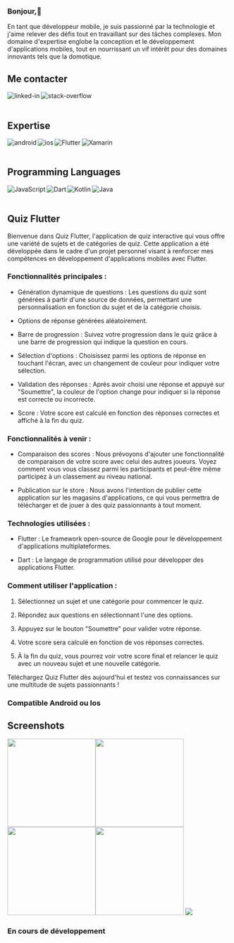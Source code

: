 ### Bonjour,👋 

En tant que développeur mobile, je suis passionné par la technologie et j'aime relever des défis tout en travaillant sur des tâches complexes. Mon domaine d'expertise englobe la conception et le développement d'applications mobiles, tout en nourrissant un vif intérêt pour des domaines innovants tels que la domotique.


  

## Me contacter

[<img align="left" alt="linked-in" src="https://img.shields.io/badge/linkedin-%230077B5.svg?&style=for-the-badge&logo=linkedin&logoColor=white" />](https://www.linkedin.com/in/pascal-j-421867164/)
[<img align="left" alt="stack-overflow" src="https://img.shields.io/badge/stack%20overflow-FE7A16?logo=stack-overflow&logoColor=white&style=for-the-badge" />](https://stackoverflow.com/users/9836093/pascal-joret)



<br>
<br>

## Expertise

<img align="left" alt="android" src="https://img.shields.io/badge/Android-3DDC84?logo=android&logoColor=white&style=for-the-badge" />
<img align="left" alt="ios" src="https://img.shields.io/badge/iOS%20-%236DB33F.svg?&style=for-the-badge&logo=apple&logoColor=white" />
<img align="left" alt="Flutter" src="https://img.shields.io/badge/Flutter-02569B?style=for-the-badge&logo=flutter&logoColor=white"/>
<img align="left" alt="Xamarin" src="https://img.shields.io/badge/Xamarin-3498DB?style=for-the-badge&logo=xamarin&logoColor=white"/>
<br>
<br>

## Programming Languages


<img align="left" alt="JavaScript" src="https://img.shields.io/badge/javascript-%23323330.svg?style=for-the-badge&logo=javascript&logoColor=%23F7DF1E"/>
<img align="left" alt="Dart" src="https://img.shields.io/badge/Dart-0175C2?style=for-the-badge&logo=dart&logoColor=white"/>
<img align="left" alt="Kotlin" src="https://img.shields.io/badge/kotlin-%230095D5.svg?style=for-the-badge&logo=kotlin&logoColor=white"/>
<img align="left" alt="Java" src="https://img.shields.io/badge/java-%23ED8B00.svg?style=for-the-badge&logo=java&logoColor=white"/>
<br>
<br>


## Quiz Flutter

Bienvenue dans Quiz Flutter, l'application de quiz interactive qui vous offre une variété de sujets et de catégories de quiz. Cette application a été développée dans le cadre d'un projet personnel visant à renforcer mes compétences en développement d'applications mobiles avec Flutter.

### Fonctionnalités principales :

- Génération dynamique de questions : Les questions du quiz sont générées à partir d'une source de données, permettant une personnalisation en fonction du sujet et de la catégorie choisis.

- Options de réponse générées aléatoirement.

- Barre de progression : Suivez votre progression dans le quiz grâce à une barre de progression qui indique la question en cours.

- Sélection d'options : Choisissez parmi les options de réponse en touchant l'écran, avec un changement de couleur pour indiquer votre sélection.

- Validation des réponses : Après avoir choisi une réponse et appuyé sur "Soumettre", la couleur de l'option change pour indiquer si la réponse est correcte ou incorrecte.

- Score : Votre score est calculé en fonction des réponses correctes et affiché à la fin du quiz.

### Fonctionnalités à venir :

- Comparaison des scores : Nous prévoyons d'ajouter une fonctionnalité de comparaison de votre score avec celui des autres joueurs. Voyez comment vous vous classez parmi les participants et peut-être même participez à un classement au niveau national.

- Publication sur le store : Nous avons l'intention de publier cette application sur les magasins d'applications, ce qui vous permettra de télécharger et de jouer à des quiz passionnants à tout moment.

### Technologies utilisées :

- Flutter : Le framework open-source de Google pour le développement d'applications multiplateformes.

- Dart : Le langage de programmation utilisé pour développer des applications Flutter.

### Comment utiliser l'application :

1. Sélectionnez un sujet et une catégorie pour commencer le quiz.

2. Répondez aux questions en sélectionnant l'une des options.

3. Appuyez sur le bouton "Soumettre" pour valider votre réponse.

4. Votre score sera calculé en fonction de vos réponses correctes.

5. À la fin du quiz, vous pourrez voir votre score final et relancer le quiz avec un nouveau sujet et une nouvelle catégorie.

Téléchargez Quiz Flutter dès aujourd'hui et testez vos connaissances sur une multitude de sujets passionnants !

### Compatible Android ou Ios

## Screenshots

<img src="[screenshots](/screenshot1.jpg" width="200"><img src="screenshots/screenshot2.jpg" width="200">
<img src="[screenshots](/screenshots)/screenshot3.jpg" width="200"><img src="screenshots/screenshot4.jpg" width="200">
<img src="[screenshots](/screenshots/Screenshot5.jpg" with="200">


### En cours de développement
